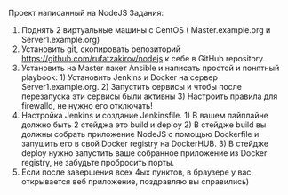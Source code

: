 Проект написанный на NodeJS
Задания:
1) Поднять 2 виртуальные машины с CentOS ( Master.example.org и Server1.example.org)
2) Установить git, скопировать репозиторий https://github.com/rufatzakirov/nodejs к себе в GitHub repository. 
3) Установить на Master пакет Ansible и написать простой и понятный playbook:
        1) Установить Jenkins и Docker на сервер Server1.example.org.
        2) Запустить сервисы и чтобы после перезапуска эти сервисы были активны
        3) Настроить правила для firewalld, не нужно его отключать!
4) Настройка Jenkins и создание Jenkinsfile.
        1) В вашем пайплайне должно быть 2 стейджа это build и deploy
        2) В стейдже build вы должны собрать приложение NodeJS с помощью Dockerfile и запушить его в свой Docker registry на DockerHUB.
        3) В стейдже deploy нужно запустить ваше собранное приложение из Docker registry, не забудьте пробросить порты.
5)  Если после завершения всех 4ых пунктов, в браузере у вас открывается веб приложение, поздравляю вы справились)
